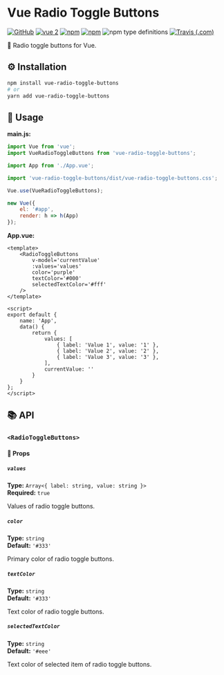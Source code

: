 # Vue Radio Toggle Buttons
[![GitHub](https://img.shields.io/github/license/gluons/vue-radio-toggle-buttons.svg?style=flat-square)](./LICENSE)
[![vue 2](https://img.shields.io/badge/vue-2-42b983.svg?style=flat-square)](https://vuejs.org)
[![npm](https://img.shields.io/npm/v/vue-radio-toggle-buttons.svg?style=flat-square)](https://www.npmjs.com/package/vue-radio-toggle-buttons)
[![npm](https://img.shields.io/npm/dt/vue-radio-toggle-buttons.svg?style=flat-square)](https://www.npmjs.com/package/vue-radio-toggle-buttons)
![npm type definitions](https://img.shields.io/npm/types/vue-radio-toggle-buttons.svg?style=flat-square)
[![Travis (.com)](https://img.shields.io/travis/com/gluons/vue-radio-toggle-buttons.svg?style=flat-square)](https://travis-ci.com/gluons/vue-radio-toggle-buttons)

🔘 Radio toggle buttons for Vue.

## ⚙️ Installation

```bash
npm install vue-radio-toggle-buttons
# or
yarn add vue-radio-toggle-buttons
```

## 🛂 Usage

**main.js:**
```js
import Vue from 'vue';
import VueRadioToggleButtons from 'vue-radio-toggle-buttons';

import App from './App.vue';

import 'vue-radio-toggle-buttons/dist/vue-radio-toggle-buttons.css';

Vue.use(VueRadioToggleButtons);

new Vue({
	el: '#app',
	render: h => h(App)
});
```

**App.vue:**
```vue
<template>
	<RadioToggleButtons
		v-model='currentValue'
		:values='values'
		color='purple'
		textColor='#000'
		selectedTextColor='#fff'
	/>
</template>

<script>
export default {
	name: 'App',
	data() {
		return {
			values: [
				{ label: 'Value 1', value: '1' },
				{ label: 'Value 2', value: '2' },
				{ label: 'Value 3', value: '3' },
			],
			currentValue: ''
		}
	}
};
</script>
```

## 📚 API

### `<RadioToggleButtons>`

#### 🔰 Props

##### `values`
**Type:** `Array<{ label: string, value: string }>`  
**Required:** `true`

Values of radio toggle buttons.

##### `color`
**Type:** `string`  
**Default:** `'#333'`

Primary color of radio toggle buttons.

##### `textColor`
**Type:** `string`  
**Default:** `'#333'`

Text color of radio toggle buttons.

##### `selectedTextColor`
**Type:** `string`  
**Default:** `'#eee'`

Text color of selected item of radio toggle buttons.
